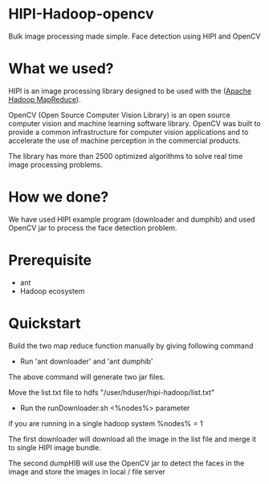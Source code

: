 # HIPI-Hadoop-opencv

Bulk image processing made simple. Face detection using HIPI and OpenCV

# What we used?

HIPI is an image processing library designed to be used with the ([Apache Hadoop MapReduce](http://hadoop.apache.org/)).

OpenCV (Open Source Computer Vision Library) is an open source computer vision and machine learning software library. OpenCV was built to provide a common infrastructure for computer vision applications and to accelerate the use of machine perception in the commercial products.

The library has more than 2500 optimized algorithms to solve real time image processing problems.

# How we done?

We have used HIPI example program (downloader and dumphib) and used OpenCV jar to process the face detection problem.

# Prerequisite

- ant
- Hadoop ecosystem

# Quickstart

Build the two map reduce function manually by giving following command

* Run 'ant downloader' and 'ant dumphib'

The above command will generate two jar files.

Move the list.txt file to hdfs "/user/hduser/hipi-hadoop/list.txt"

* Run the runDownloader.sh <%nodes%> parameter

if you are running in a single hadoop system %nodes% = 1

The first downloader will download all the image in the list file and merge it to single HIPI image bundle.

The second dumpHIB will use the OpenCV jar to detect the faces in the image and store the images in local / file server
